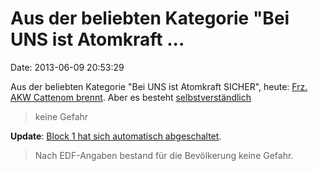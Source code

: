 Aus der beliebten Kategorie \"Bei UNS ist Atomkraft \...
========================================================

Date: 2013-06-09 20:53:29

Aus der beliebten Kategorie \"Bei UNS ist Atomkraft SICHER\", heute:
[Frz. AKW Cattenom
brennt](https://twitter.com/wpmath/status/342982389225639937/photo/1).
Aber es besteht
[selbstverständlich](http://www.sr-online.de/sronline/nachrichten/panorama/cattenom_brand100.html)

> keine Gefahr

**Update**: [Block 1 hat sich automatisch
abgeschaltet](http://www.spiegel.de/politik/ausland/panne-in-cattenom-atomkraftwerk-nach-brand-abgeschaltet-a-904488.html).

> Nach EDF-Angaben bestand für die Bevölkerung keine Gefahr.
